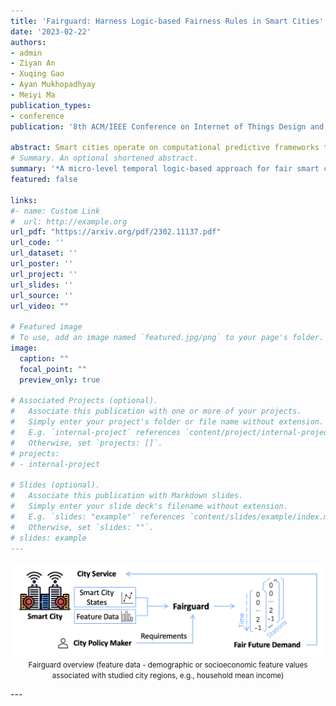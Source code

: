 ```yaml
---
title: 'Fairguard: Harness Logic-based Fairness Rules in Smart Cities'
date: '2023-02-22'
authors:
- admin
- Ziyan An
- Xuqing Gao
- Ayan Mukhopadhyay
- Meiyi Ma
publication_types: 
- conference
publication: '8th ACM/IEEE Conference on Internet of Things Design and Implementation'

abstract: Smart cities operate on computational predictive frameworks that collect, aggregate, and utilize data from large-scale sensor networks. However, these frameworks are prone to multiple sources of data and algorithmic bias, which often lead to unfair prediction results. In this work, we first demonstrate that bias persists at a micro-level both temporally and spatially by studying real city data from Chattanooga, TN. To alleviate the issue of such bias, we introduce \textit{Fairguard}, a micro-level temporal logic-based approach for fair smart city policy adjustment and generation in complex temporal-spatial domains. The Fairguard framework consists of two phases. First, we develop a static generator that is able to reduce data bias based on temporal logic conditions by minimizing correlations between selected attributes. Then, to ensure fairness in predictive algorithms, we design a dynamic component to regulate prediction results and generate future fair predictions by harnessing logic rules. Evaluations show that logic-enabled static Fairguard can effectively reduce the biased correlations while dynamic Fairguard can guarantee fairness on protected groups at run-time with minimal impact on overall performance.
# Summary. An optional shortened abstract.
summary: '*A micro-level temporal logic-based approach for fair smart city policy adjustment and generation in complex temporal-spatial domains*'
featured: false

links:
#- name: Custom Link
#  url: http://example.org
url_pdf: "https://arxiv.org/pdf/2302.11137.pdf"
url_code: ''
url_dataset: ''
url_poster: ''
url_project: ''
url_slides: ''
url_source: ''
url_video: ""

# Featured image
# To use, add an image named `featured.jpg/png` to your page's folder. 
image:
  caption: ""
  focal_point: ""
  preview_only: true

# Associated Projects (optional).
#   Associate this publication with one or more of your projects.
#   Simply enter your project's folder or file name without extension.
#   E.g. `internal-project` references `content/project/internal-project/index.md`.
#   Otherwise, set `projects: []`.
# projects:
# - internal-project

# Slides (optional).
#   Associate this publication with Markdown slides.
#   Simply enter your slide deck's filename without extension.
#   E.g. `slides: "example"` references `content/slides/example/index.md`.
#   Otherwise, set `slides: ""`.
# slides: example
---
```


<center>

![MKCT_workflow](featured.png)
<small>Fairguard overview (feature data - demographic or socioeconomic feature values
associated with studied city regions, e.g., household mean income)</small>

</center>
---
